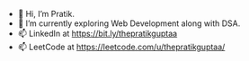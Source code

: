 - 👋 Hi, I’m Pratik.
- 🌱 I’m currently exploring Web Development along with DSA.
- 📫 LinkedIn at https://bit.ly/thepratikguptaa
- 📫 LeetCode at https://leetcode.com/u/thepratikguptaa/

<!---
thepratikguptaa/thepratikguptaa is a ✨ special ✨ repository because its `README.md` (this file) appears on your GitHub profile.
You can click the Preview link to take a look at your changes.
--->

